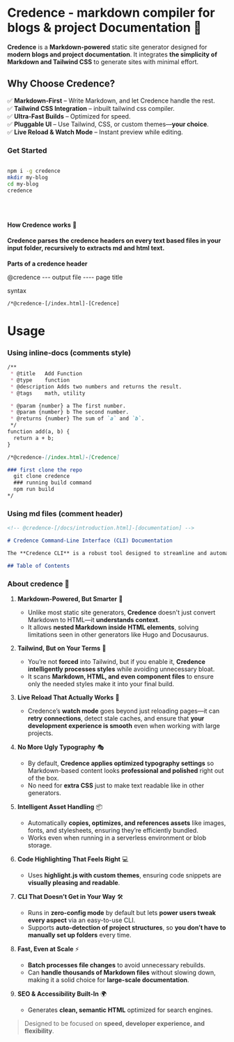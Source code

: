 <!-- @credence-[/docs/introduction.html]-[Credence] -->

# Credence - markdown compiler for blogs & project Documentation 🚀  

**Credence** is a  **Markdown-powered** static site generator designed for **modern blogs and project documentation**. It integrates **the simplicity of Markdown and Tailwind CSS** to generate sites with minimal effort.  

## **Why Choose Credence?**  

✅ **Markdown-First** – Write Markdown, and let Credence handle the rest.  
✅ **Tailwind CSS Integration** – inbuilt tailwind css compiler. <br>
✅ **Ultra-Fast Builds** – Optimized for speed.  
✅ **Pluggable UI** – Use Tailwind, CSS, or custom themes—**your choice**.  
✅ **Live Reload & Watch Mode** – Instant preview while editing.
 
### **Get Started**    

```sh

npm i -g credence
mkdir my-blog
cd my-blog
credence
```
<br>
<br> 

**How Credence works** 🚀

#### Credence parses the credence headers on every text based files in your input folder, recursively to extracts md and html text.

**Parts of  a credence header**

@credence --- output file ---- page title

 syntax
 ```
/*@credence-[/index.html]-[Credence]
```

# Usage

### Using inline-docs (comments style)

```markdown
/**
 * @title   Add Function
 * @type    function
 * @description Adds two numbers and returns the result.
 * @tags    math, utility

 * @param {number} a The first number.
 * @param {number} b The second number.
 * @returns {number} The sum of `a` and `b`.
 */
function add(a, b) {
  return a + b;
}

```

```markdown
/*@credence-[/index.html]-[Credence]

### first clone the repo
  git clone credence
  ### running build command
  npm run build
*/
```


### Using md files (comment header)

```markdown
<!-- @credence-[/docs/introduction.html]-[documentation] -->

# Credence Command-Line Interface (CLI) Documentation

The **Credence CLI** is a robust tool designed to streamline and automate tasks associated with the Credence application suite. This document details its installation, usage, available commands, and developer guidelines.

## Table of Contents
```

### **About credence 🚀**  

1. **Markdown-Powered, But Smarter** 📝  
   - Unlike most static site generators, **Credence** doesn't just convert Markdown to HTML—it **understands context**.  
   - It allows **nested Markdown inside HTML elements**, solving limitations seen in other generators like Hugo and Docusaurus.  

2. **Tailwind, But on Your Terms** 🎨  
   - You’re not **forced** into Tailwind, but if you enable it, **Credence intelligently processes styles** while avoiding unnecessary bloat.  
   - It scans **Markdown, HTML, and even component files** to ensure only the needed styles make it into your final build.  

3. **Live Reload That Actually Works** 🔄  
   - Credence’s **watch mode** goes beyond just reloading pages—it can **retry connections**, detect stale caches, and ensure that **your development experience is smooth** even when working with large projects.  

4. **No More Ugly Typography** 🎭  
   - By default, **Credence applies optimized typography settings** so Markdown-based content looks **professional and polished** right out of the box.  
   - No need for **extra CSS** just to make text readable like in other generators.  

5. **Intelligent Asset Handling** 📦  
   - Automatically **copies, optimizes, and references assets** like images, fonts, and stylesheets, ensuring they’re efficiently bundled.  
   - Works even when running in a serverless environment or blob storage.  

6. **Code Highlighting That Feels Right** 💻  
   - Uses **highlight.js with custom themes**, ensuring code snippets are **visually pleasing and readable**.  

7. **CLI That Doesn’t Get in Your Way** 🛠️  
   - Runs in **zero-config mode** by default but lets **power users tweak every aspect** via an easy-to-use CLI.  
   - Supports **auto-detection of project structures**, so **you don’t have to manually set up folders** every time.  

8. **Fast, Even at Scale** ⚡  
   - **Batch processes file changes** to avoid unnecessary rebuilds.  
   - Can **handle thousands of Markdown files** without slowing down, making it a solid choice for **large-scale documentation**.  

9. **SEO & Accessibility Built-In** 🌍  
   - Generates **clean, semantic HTML** optimized for search engines.  

> Designed to be focused on **speed, developer experience, and flexibility**.  
 
 